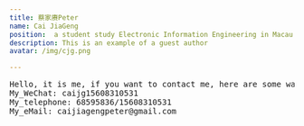 ```yaml
---
title: 蔡家赓Peter
name: Cai JiaGeng
position:  a student study Electronic Information Engineering in Macau
description: This is an example of a guest author
avatar: /img/cjg.png

---
```

<pre>
Hello, it is me, if you want to contact me, here are some ways,
My_WeChat: caijg15608310531
My_telephone: 68595836/15608310531
My_eMail: caijiagengpeter@gmail.com
